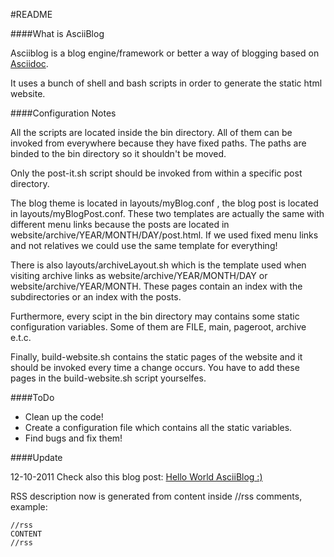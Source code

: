 #README

####What is AsciiBlog

Asciiblog is a blog engine/framework or better a way of blogging based on
[Asciidoc](http://www.methods.co.nz/asciidoc/).

It uses a bunch of shell and bash scripts in order to generate the static
html website.

####Configuration Notes

All the scripts are located inside the bin directory. All of them can be 
invoked from everywhere because they have fixed paths. The paths are binded 
to the bin directory so it shouldn't be moved.

Only the post-it.sh script should be invoked from within a specific post 
directory.

The blog theme is located in layouts/myBlog.conf , the blog post is 
located in layouts/myBlogPost.conf. These two templates are actually the
same with different menu links because the posts are located in 
website/archive/YEAR/MONTH/DAY/post.html. If we used fixed menu links and 
not relatives we could use the same template for everything!

There is also layouts/archiveLayout.sh which is the template used when 
visiting archive links as website/archive/YEAR/MONTH/DAY or 
website/archive/YEAR/MONTH. These pages contain an index with the subdirectories
or an index with the posts.

Furthermore, every scipt in the bin directory may contains some static 
configuration variables. Some of them are FILE, main, pageroot, archive e.t.c.

Finally, build-website.sh contains the static pages of the website and 
it should be invoked every time a change occurs. You have 
to add these pages in the build-website.sh script yourselfes.

####ToDo

 * Clean up the code!
 * Create a configuration file which contains all the static variables.
 * Find bugs and fix them!

####Update

12-10-2011
Check also this blog post:
[Hello World AsciiBlog :)](http://masterex.github.com/archive/2011/08/06/asciiblog.html)

RSS description now is generated from content inside //rss comments, example:

```shell
//rss
CONTENT
//rss
```

